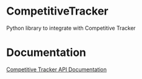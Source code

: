 # CompetitiveTracker
Python library to integrate with Competitive Tracker


# Documentation
[Competitive Tracker API Documentation](http://api.edatasource.com/docs/#/competitive)

